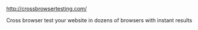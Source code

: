 http://crossbrowsertesting.com/

Cross browser test your website in
dozens of browsers with instant results
